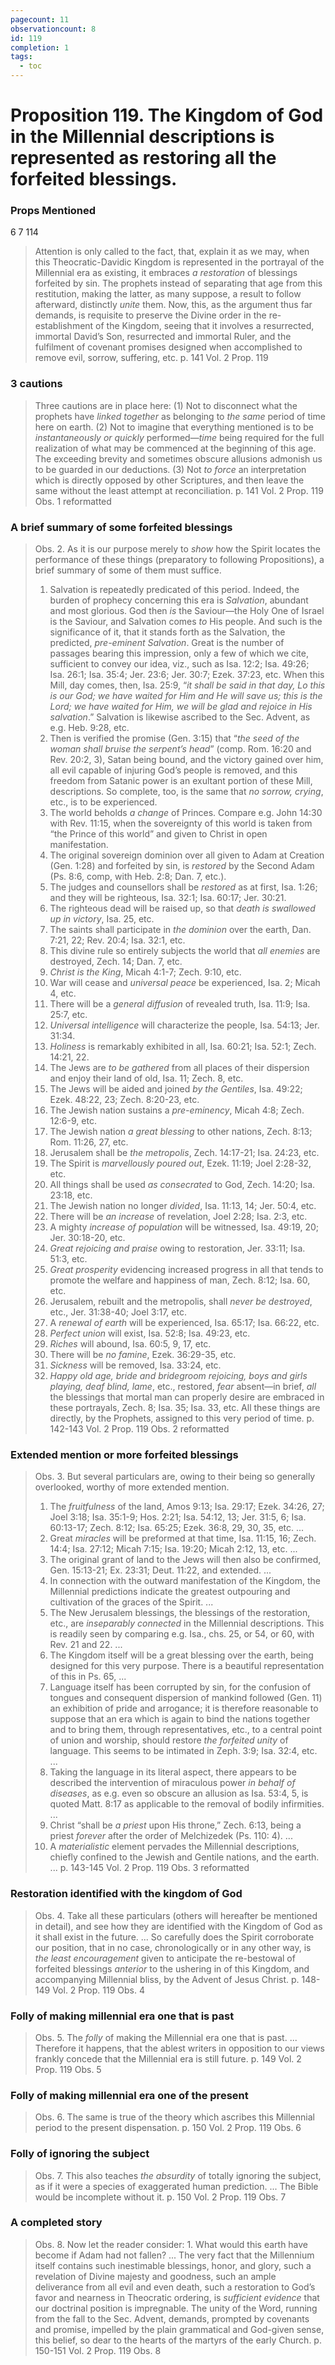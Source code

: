 ```yaml
---
pagecount: 11
observationcount: 8
id: 119
completion: 1
tags:
  - toc
---
```

# Proposition 119. The Kingdom of God in the Millennial descriptions is represented as restoring all the forfeited blessings.

### Props Mentioned
6 7 114

>Attention is only called to the fact, that, explain it as we may, when this Theocratic-Davidic Kingdom is represented in the portrayal of the Millennial era as existing, it embraces *a restoration* of blessings forfeited by sin. The prophets instead of separating that age from this restitution, making the latter, as many suppose, a result to follow afterward, distinctly *unite* them. Now, this, as the argument thus far demands, is requisite to preserve the Divine order in the re-establishment of the Kingdom, seeing that it involves a resurrected, immortal David’s Son, resurrected and immortal Ruler, and the fulfilment of covenant promises designed when accomplished to remove evil, sorrow, suffering, etc.
>p. 141 Vol. 2 Prop. 119
### 3 cautions
>Three cautions are in place here: 
>(1) Not to disconnect what the prophets have *linked together* as belonging to *the same* period of time here on earth. 
>(2) Not to imagine that everything mentioned is to be *instantaneously or quickly* performed—*time* being required for the full realization of what may be commenced at the beginning of this age. The exceeding brevity and sometimes obscure allusions admonish us to be guarded in our deductions. 
>(3) Not *to force* an interpretation which is directly opposed by other Scriptures, and then leave the same without the least attempt at reconciliation.
>p. 141 Vol. 2 Prop. 119 Obs. 1  reformatted
### A brief summary of some forfeited blessings
>Obs. 2. As it is our purpose merely to *show* how the Spirit locates the performance of these things (preparatory to following Propositions), a brief summary of some of them must suffice. 
>1. Salvation is repeatedly predicated of this period. Indeed, the burden of prophecy concerning this era is *Salvation*, abundant and most glorious. God then *is* the Saviour—the Holy One of Israel is the Saviour, and Salvation comes *to* His people. And such is the significance of it, that it stands forth as the Salvation, the predicted, *pre-eminent Salvation*. Great is the number of passages bearing this impression, only a few of which we cite, sufficient to convey our idea, viz., such as Isa. 12:2; Isa. 49:26; Isa. 26:1; Isa. 35:4; Jer. 23:6; Jer. 30:7; Ezek. 37:23, etc. When this Mill, day comes, then, Isa. 25:9, “*it shall be said in that day, Lo this is our God; we have waited for Him and He will save us; this is the Lord; we have waited for Him, we will be glad and rejoice in His salvation*.” Salvation is likewise ascribed to the Sec. Advent, as e.g. Heb. 9:28, etc. 
>2. Then is verified the promise (Gen. 3:15) that “*the seed of the woman shall bruise the serpent’s head*” (comp. Rom. 16:20 and Rev. 20:2, 3), Satan being bound, and the victory gained over him, all evil capable of injuring God’s people is removed, and this freedom from Satanic power is an exultant portion of these Mill, descriptions. So complete, too, is the same that *no sorrow, crying*, etc., is to be experienced. 
>3. The world beholds *a change* of Princes. Compare e.g. John 14:30 with Rev. 11:15, when the sovereignty of this world is taken from “the Prince of this world” and given to Christ in open manifestation. 
>4. The original sovereign dominion over all given to Adam at Creation (Gen. 1:28) and forfeited by sin, is *restored* by the Second Adam (Ps. 8:6, comp, with Heb. 2:8; Dan. 7, etc.). 
>5. The judges and counsellors shall be *restored* as at first, Isa. 1:26; and they will be righteous, Isa. 32:1; Isa. 60:17; Jer. 30:21. 
>6. The righteous dead will be raised up, so that *death is swallowed up in victory*, Isa. 25, etc. 
>7. The saints shall participate in *the dominion* over the earth, Dan. 7:21, 22; Rev. 20:4; Isa. 32:1, etc. 
>8. This divine rule so entirely subjects the world that *all enemies* are destroyed, Zech. 14; Dan. 7, etc. 
>9. *Christ is the King*, Micah 4:1-7; Zech. 9:10, etc. 
>10. War will cease and *universal peace* be experienced, Isa. 2; Micah 4, etc. 
>11. There will be a *general diffusion* of revealed truth, Isa. 11:9; Isa. 25:7, etc. 
>12. *Universal intelligence* will characterize the people, Isa. 54:13; Jer. 31:34. 
>13. *Holiness* is remarkably exhibited in all, Isa. 60:21; Isa. 52:1; Zech. 14:21, 22. 
>14. The Jews are *to be gathered* from all places of their dispersion and enjoy their land of old, Isa. 11; Zech. 8, etc. 
>15. The Jews will be aided and joined *by the Gentiles*, Isa. 49:22; Ezek. 48:22, 23; Zech. 8:20-23, etc. 
>16. The Jewish nation sustains a *pre-eminency*, Micah 4:8; Zech. 12:6-9, etc. 
>17. The Jewish nation *a great blessing* to other nations, Zech. 8:13; Rom. 11:26, 27, etc. 
>18. Jerusalem shall be *the metropolis*, Zech. 14:17-21; Isa. 24:23, etc. 
>19. The Spirit is *marvellously poured out*, Ezek. 11:19; Joel 2:28-32, etc. 
>20. All things shall be used *as consecrated* to God, Zech. 14:20; Isa. 23:18, etc. 
>21. The Jewish nation no longer *divided*, Isa. 11:13, 14; Jer. 50:4, etc. 
>22. There will be *an increase* of revelation, Joel 2:28; Isa. 2:3, etc. 
>23. A mighty *increase of population* will be witnessed, Isa. 49:19, 20; Jer. 30:18-20, etc. 
>24. *Great rejoicing and praise* owing to restoration, Jer. 33:11; Isa. 51:3, etc. 
>25. *Great prosperity* evidencing increased progress in all that tends to promote the welfare and happiness of man, Zech. 8:12; Isa. 60, etc. 
>26. Jerusalem, rebuilt and the metropolis, shall *never be destroyed*, etc., Jer. 31:38-40; Joel 3:17, etc. 
>27. A *renewal of earth* will be experienced, Isa. 65:17; Isa. 66:22, etc. 
>28. *Perfect union* will exist, Isa. 52:8; Isa. 49:23, etc. 
>29. *Riches* will abound, Isa. 60:5, 9, 17, etc. 
>30. There will be *no famine*, Ezek. 36:29-35, etc. 
>31. *Sickness* will be removed, Isa. 33:24, etc. 
>32. *Happy old age, bride and bridegroom rejoicing, boys and girls playing, deaf blind, lame*, etc., restored, *fear* absent—in brief, *all* the blessings that mortal man can properly desire are embraced in these portrayals, Zech. 8; Isa. 35; Isa. 33, etc. 
>All these things are directly, by the Prophets, assigned to this very period of time.
>p. 142-143 Vol. 2 Prop. 119 Obs. 2 reformatted
### Extended mention or more forfeited blessings
>Obs. 3. But several particulars are, owing to their being so generally overlooked, worthy of more extended mention.
>1. The *fruitfulness* of the land, Amos 9:13; Isa. 29:17; Ezek. 34:26, 27; Joel 3:18; Isa. 35:1-9; Hos. 2:21; Isa. 54:12, 13; Jer. 31:5, 6; Isa. 60:13-17; Zech. 8:12; Isa. 65:25; Ezek. 36:8, 29, 30, 35, etc. ...
>2. Great *miracles* will be preformed at that time, Isa. 11:15, 16; Zech. 14:4; Isa. 27:12; Micah 7:15; Isa. 19:20; Micah 2:12, 13, etc. ...
>3. The original grant of land to the Jews will then also be confirmed, Gen. 15:13-21; Ex. 23:31; Deut. 11:22, and extended. ...
>4. In connection with the outward manifestation of the Kingdom, the Millennial predictions indicate the greatest outpouring and cultivation of the graces of the Spirit. ...
>5. The New Jerusalem blessings, the blessings of the restoration, etc., are *inseparably connected* in the Millennial descriptions. This is readily seen by comparing e.g. Isa., chs. 25, or 54, or 60, with Rev. 21 and 22. ...
>6. The Kingdom itself will be a great blessing over the earth, being designed for this very purpose. There is a beautiful representation of this in Ps. 65, ...
>7. Language itself has been corrupted by sin, for the confusion of tongues and consequent dispersion of mankind followed (Gen. 11) an exhibition of pride and arrogance; it is therefore reasonable to suppose that an era which is again to bind the nations together and to bring them, through representatives, etc., to a central point of union and worship, should restore *the forfeited unity* of language. This seems to be intimated in Zeph. 3:9; Isa. 32:4, etc. ...
>8. Taking the language in its literal aspect, there appears to be described the intervention of miraculous power *in behalf of diseases*, as e.g. even so obscure an allusion as Isa. 53:4, 5, is quoted Matt. 8:17 as applicable to the removal of bodily infirmities. ...
>9. Christ “shall be *a priest* upon His throne,” Zech. 6:13, being a priest *forever* after the order of Melchizedek (Ps. 110: 4). ...
>10. A *materialistic* element pervades the Millennial descriptions, chiefly confined to the Jewish and Gentile nations, and the earth. ...
>p. 143-145 Vol. 2 Prop. 119 Obs. 3 reformatted
### Restoration identified with the kingdom of God
>Obs. 4. Take all these particulars (others will hereafter be mentioned in detail), and see how they are identified with the Kingdom of God as it shall exist in the future.
>...
>So carefully does the Spirit corroborate our position, that in no case, chronologically or in any other way, is *the least encouragement* given to anticipate the re-bestowal of forfeited blessings *anterior* to the ushering in of this Kingdom, and accompanying Millennial bliss, by the Advent of Jesus Christ.
>p. 148-149 Vol. 2 Prop. 119 Obs. 4
### Folly of making millennial era one that is past
>Obs. 5. The *folly* of making the Millennial era one that is past.
>...
>Therefore it happens, that the ablest writers in opposition to our views frankly concede that the Millennial era is still future.
>p. 149 Vol. 2 Prop. 119 Obs. 5
### Folly of making millennial era one of the present
>Obs. 6. The same is true of the theory which ascribes this Millennial period to the present dispensation.
>p. 150 Vol. 2 Prop. 119 Obs. 6
### Folly of ignoring the subject
>Obs. 7. This also teaches *the absurdity* of totally ignoring the subject, as if it were a species of exaggerated human prediction.
>...
>The Bible would be incomplete without it.
>p. 150 Vol. 2 Prop. 119 Obs. 7
### A completed story
>Obs. 8. Now let the reader consider: 1. What would this earth have become if Adam had not fallen?
>...
>The very fact that the Millennium itself contains such inestimable blessings, honor, and glory, such a revelation of Divine majesty and goodness, such an ample deliverance from all evil and even death, such a restoration to God’s favor and nearness in Theocratic ordering, is *sufficient evidence* that our doctrinal position is impregnable. The unity of the Word, running from the fall to the Sec. Advent, demands, prompted by covenants and promise, impelled by the plain grammatical and God-given sense, this belief, so dear to the hearts of the martyrs of the early Church.
>p. 150-151 Vol. 2 Prop. 119 Obs. 8



